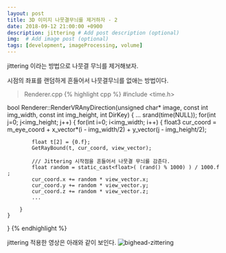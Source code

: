 ```yaml
---
layout: post
title: 3D 이미지 나뭇결무늬를 제거하자 - 2
date: 2018-09-12 21:00:00 +0900
description: jittering # Add post description (optional)
img:  # Add image post (optional)
tags: [development, imageProcessing, volume]
---
```


jittering 이라는 방법으로 나뭇결 무늬를 제거해보자.

시점의 좌표를 랜덤하게 흔들어서 나뭇결무늬를 없애는 방법이다.

> Renderer.cpp
{% highlight cpp %}
#include <time.h>

bool Renderer::RenderVRAnyDirection(unsigned char* image,
	const int img_width, const int img_height, int DirKey)
{
...
    srand(time(NULL));
    for(int j=0; j<img_height; j++)
    {
        for(int i=0; i<img_width; i++)
        {
            float3 cur_coord = m_eye_coord + x_vector*(i - img_width/2) + y_vector(j - img_height/2);

            float t[2] = {0.f};
            GetRayBound(t, cur_coord, view_vector);

            /// Jittering 시작점을 흔들어서 나뭇결 무늬를 감춘다.
            float random = static_cast<float>( (rand() % 1000) ) / 1000.f ;
            cur_coord.x += random * view_vector.x;
            cur_coord.y += random * view_vector.y;
            cur_coord.z += random * view_vector.z;
            ...

        }
    }
}
{% endhighlight %}


jittering 적용한 영상은 아래와 같이 보인다.
![bighead-zittering]({{"/assets/img/Volume/bighead-zittering.png"}})